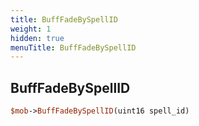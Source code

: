 ```yaml
---
title: BuffFadeBySpellID
weight: 1
hidden: true
menuTitle: BuffFadeBySpellID
---
```

## BuffFadeBySpellID
```perl
$mob->BuffFadeBySpellID(uint16 spell_id)
```